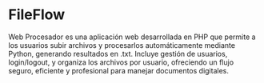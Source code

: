 # FileFlow
Web Procesador es una aplicación web desarrollada en PHP que permite a los usuarios subir archivos y procesarlos automáticamente mediante Python, generando resultados en .txt. Incluye gestión de usuarios, login/logout, y organiza los archivos por usuario, ofreciendo un flujo seguro, eficiente y profesional para manejar documentos digitales.
